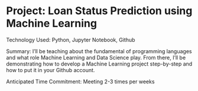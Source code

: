 # Project: Loan Status Prediction using Machine Learning
Technology Used: Python, Jupyter Notebook, Github

Summary: I’ll be teaching about the fundamental of programming languages and what role Machine Learning and Data Science play. From there, I’ll be demonstrating how to develop a Machine Learning project step-by-step and how to put it in your Github account.

Anticipated Time Commitment: Meeting 2-3 times per weeks
